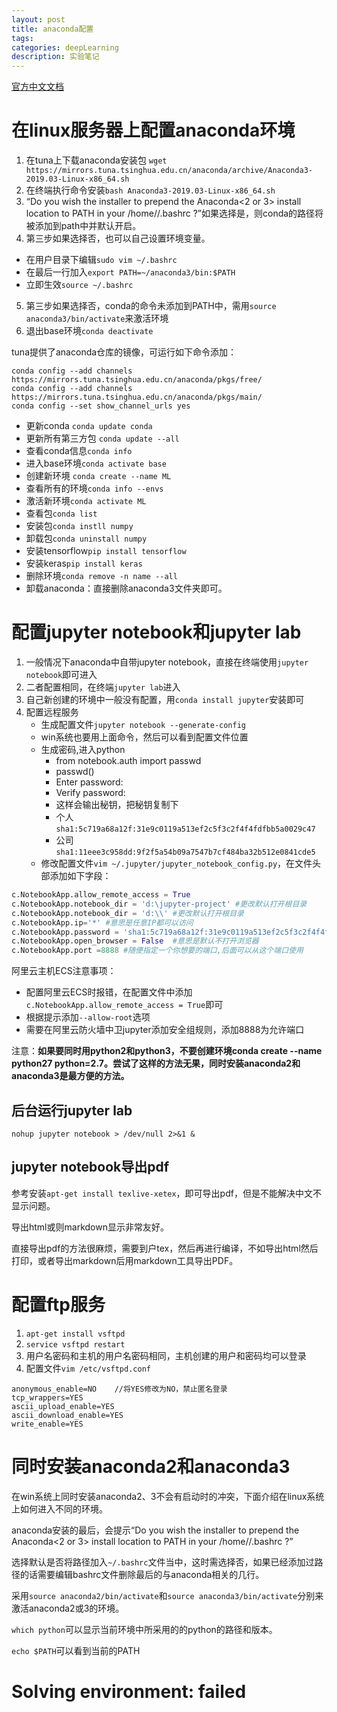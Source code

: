 ```yaml
---
layout: post
title: anaconda配置
tags:
categories: deepLearning
description: 实验笔记
---
```


[官方中文文档](https://keras.io/zh/)

# 在linux服务器上配置anaconda环境
1. 在tuna上下载anaconda安装包
`wget https://mirrors.tuna.tsinghua.edu.cn/anaconda/archive/Anaconda3-2019.03-Linux-x86_64.sh`
2. 在终端执行命令安装`bash Anaconda3-2019.03-Linux-x86_64.sh`
3. “Do you wish the installer to prepend the Anaconda<2 or 3> install location to PATH in your /home/<user>/.bashrc ?”如果选择是，则conda的路径将被添加到path中并默认开启。
4. 第三步如果选择否，也可以自己设置环境变量。
  * 在用户目录下编辑`sudo vim ~/.bashrc`
  * 在最后一行加入`export PATH=~/anaconda3/bin:$PATH`
  * 立即生效`source ~/.bashrc`
5. 第三步如果选择否，conda的命令未添加到PATH中，需用`source anaconda3/bin/activate`来激活环境
6. 退出base环境`conda deactivate`

tuna提供了anaconda仓库的镜像，可运行如下命令添加：

```
conda config --add channels https://mirrors.tuna.tsinghua.edu.cn/anaconda/pkgs/free/
conda config --add channels https://mirrors.tuna.tsinghua.edu.cn/anaconda/pkgs/main/
conda config --set show_channel_urls yes
```

* 更新conda `conda update conda`
* 更新所有第三方包 `conda update --all`
* 查看conda信息`conda info`
* 进入base环境`conda activate base`
* 创建新环境 `conda create --name ML`
* 查看所有的环境`conda info --envs`
* 激活新环境`conda activate ML`
* 查看包`conda list`
* 安装包`conda instll numpy`
* 卸载包`conda uninstall numpy`
* 安装tensorflow`pip install tensorflow`
* 安装keras`pip install keras`
* 删除环境`conda remove -n name --all`
* 卸载anaconda：直接删除anaconda3文件夹即可。

# 配置jupyter notebook和jupyter lab

1. 一般情况下anaconda中自带jupyter notebook，直接在终端使用`jupyter notebook`即可进入
2. 二者配置相同，在终端`jupyter lab`进入
3. 自己新创建的环境中一般没有配置，用`conda install jupyter`安装即可
4. 配置远程服务
    * 生成配置文件`jupyter notebook --generate-config`
    * win系统也要用上面命令，然后可以看到配置文件位置
    * 生成密码,进入python
        * from notebook.auth import passwd
        * passwd()
        * Enter password:
        * Verify password:
        * 这样会输出秘钥，把秘钥复制下
        * 个人`sha1:5c719a68a12f:31e9c0119a513ef2c5f3c2f4f4fdfbb5a0029c47`
        * 公司`sha1:11eee3c958dd:9f2f5a54b09a7547b7cf484ba32b512e0841cde5`
    * 修改配置文件`vim ~/.jupyter/jupyter_notebook_config.py`，在文件头部添加如下字段：

```python
c.NotebookApp.allow_remote_access = True
c.NotebookApp.notebook_dir = 'd:\jupyter-project' #更改默认打开根目录
c.NotebookApp.notebook_dir = 'd:\\' #更改默认打开根目录
c.NotebookApp.ip='*' #意思是任意IP都可以访问
c.NotebookApp.password = 'sha1:5c719a68a12f:31e9c0119a513ef2c5f3c2f4f4fdfbb5a0029c47' #刚才那个生成的密文
c.NotebookApp.open_browser = False  #意思是默认不打开浏览器
c.NotebookApp.port =8888 #随便指定一个你想要的端口,后面可以从这个端口使用
```

阿里云主机ECS注意事项：
* 配置阿里云ECS时报错，在配置文件中添加`c.NotebookApp.allow_remote_access = True`即可
* 根据提示添加`--allow-root`选项
* 需要在阿里云防火墙中卫jupyter添加安全组规则，添加8888为允许端口

注意：**如果要同时用python2和python3，不要创建环境conda create --name python27 python=2.7。尝试了这样的方法无果，同时安装anaconda2和anaconda3是最方便的方法。**

## 后台运行jupyter lab

`nohup jupyter notebook > /dev/null 2>&1 &`

## jupyter notebook导出pdf

参考安装`apt-get install texlive-xetex`，即可导出pdf，但是不能解决中文不显示问题。

导出html或则markdown显示非常友好。

直接导出pdf的方法很麻烦，需要到户tex，然后再进行编译，不如导出html然后打印，或者导出markdown后用markdown工具导出PDF。

# 配置ftp服务
1. `apt-get install vsftpd`
2. `service vsftpd restart`
3. 用户名密码和主机的用户名密码相同，主机创建的用户和密码均可以登录
4. 配置文件`vim /etc/vsftpd.conf`

```
anonymous_enable=NO    //将YES修改为NO，禁止匿名登录
tcp_wrappers=YES
ascii_upload_enable=YES
ascii_download_enable=YES
write_enable=YES
```

# 同时安装anaconda2和anaconda3

在win系统上同时安装anaconda2、3不会有启动时的冲突，下面介绍在linux系统上如何进入不同的环境。

anaconda安装的最后，会提示“Do you wish the installer to prepend the Anaconda<2 or 3> install location to PATH in your /home/<user>/.bashrc ?”

选择默认是否将路径加入`~/.bashrc`文件当中，这时需选择否，如果已经添加过路径的话需要编辑bashrc文件删除最后的与anaconda相关的几行。

采用`source anaconda2/bin/activate`和`source anaconda3/bin/activate`分别来激活anaconda2或3的环境。

`which python`可以显示当前环境中所采用的的python的路径和版本。

`echo $PATH`可以看到当前的PATH

# Solving environment: failed
